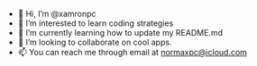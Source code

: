 - 👋 Hi, I’m @xamronpc
- 👀 I’m interested to learn coding strategies
- 🌱 I’m currently learning how to update my README.md
- 💞️ I’m looking to collaborate on cool apps.
- 📫 You can reach me through email at normaxpc@icloud.com

<!---
xamronpc/xamronpc is a ✨ special ✨ repository.
--->
